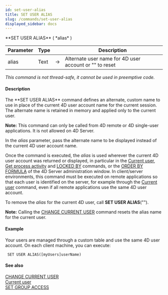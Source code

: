 ```yaml
---
id: set-user-alias
title: SET USER ALIAS
slug: /commands/set-user-alias
displayed_sidebar: docs
---
```


<!--REF #_command_.SET USER ALIAS.Syntax-->**SET USER ALIAS** ( *alias* )<!-- END REF-->
<!--REF #_command_.SET USER ALIAS.Params-->
| Parameter | Type |  | Description |
| --- | --- | --- | --- |
| alias | Text | &#8594;  | Alternate user name for 4D user account or "" to reset |

<!-- END REF-->

*This command is not thread-safe, it cannot be used in preemptive code.*


#### Description 

<!--REF #_command_.SET USER ALIAS.Summary-->The **SET USER ALIAS** command defines an alternate, custom name to use in place of the current 4D user account name for the current session.<!-- END REF--> The alternate name is retained in memory and applied only to the current user. 

**Note:** This command can only be called from 4D remote or 4D single-user applications. It is not allowed on 4D Server. 

In the *alias* parameter, pass the alternate name to be displayed instead of the current 4D user account name. 

Once the command is executed, the *alias* is used wherever the current 4D user account was returned or displayed, in particular in the [Current user](current-user.md), [Get process activity](get-process-activity.md) and [LOCKED BY](locked-by.md) commands, or the [ORDER BY FORMULA](order-by-formula.md) of the 4D Server administration window. In client/server environments, this command must be executed on remote applications so that each user is identified on the server, for example through the [Current user](current-user.md) command, even if all remote applications use the same 4D user account.

To remove the *alias* for the current 4D user, call **SET USER ALIAS**("").

**Note:** Calling the [CHANGE CURRENT USER](change-current-user.md) command resets the alias name for the current user. 

#### Example 

Your users are managed through a custom table and use the same 4D user account. On each client machine, you can execute:

```4d
 SET USER ALIAS([myUsers]userName)
```

#### See also 

[CHANGE CURRENT USER](change-current-user.md)  
[Current user](current-user.md)  
[SET GROUP ACCESS](set-group-access.md)  